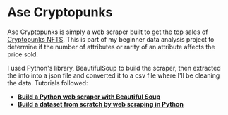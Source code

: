 ﻿# Ase Cryptopunks
 
 Ase Cryptopunks is simply a web scraper built to get the top sales of [Cryptopunks NFTS](https://cryptopunks.app/cryptopunks/topsales). This is part of my beginner data analysis project to determine if the number of attributes or rarity of an attribute affects the price sold. 
 
 I used Python's library, BeautifulSoup to build the scraper, then extracted the info into a json file and converted it to a csv file where I'll be cleaning the data. Tutorials followed: 
 - [__Build a Python web scraper with Beautiful Soup__](https://blog.logrocket.com/build-python-web-scraper-beautiful-soup/)
 - [__Build a dataset from scratch by web scraping in Python__](https://towardsdev.com/build-a-dataset-from-scratch-by-web-scraping-in-python-5edd50ae1301)
